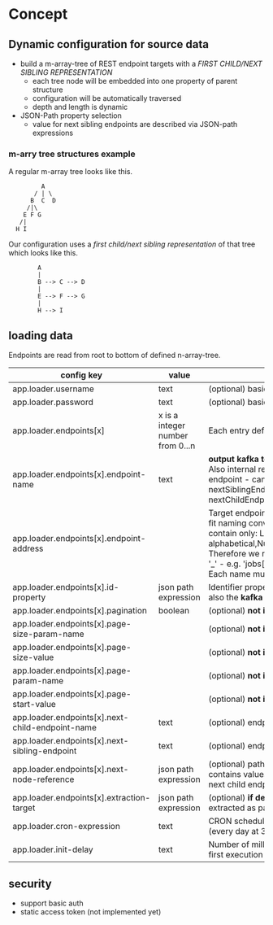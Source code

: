 # Concept
## Dynamic configuration for source data
* build a m-array-tree of REST endpoint targets with a *FIRST CHILD/NEXT SIBLING REPRESENTATION*
  * each tree node will be embedded into one property of parent structure
  * configuration will be automatically traversed
  * depth and length is dynamic
* JSON-Path property selection
  * value for next sibling endpoints are described via JSON-path expressions 

### m-arry tree structures example
A regular m-array tree looks like this. 
```angular2html
         A
       / | \
      B  C  D
     /|\  
    E F G 
   /|  
  H I
```
Our configuration uses a *first child/next sibling representation* of that tree which looks like this.
```angular2html
        A
        |
        B --> C --> D 
        |           
        E --> F --> G
        |      
        H --> I
```


## loading data
Endpoints are read from root to bottom of defined n-array-tree.

| config key                                       | value                            | description                                                                                                                                                                                                                                                                     |
|--------------------------------------------------|----------------------------------|---------------------------------------------------------------------------------------------------------------------------------------------------------------------------------------------------------------------------------------------------------------------------------|
| app.loader.username                              | text                             | (optional) basic auth username                                                                                                                                                                                                                                                  |                                                                                                                                                                                                                                                            
| app.loader.password                              | text                             | (optional) basic auth password                                                                                                                                                                                                                                                  |
| app.loader.endpoints[x]                          | x is a integer number from 0...n | Each entry defines one REST endpoint                                                                                                                                                                                                                                            |
| app.loader.endpoints[x].endpoint-name            | text                             | **output kafka topic name** <br> Also internal reference name for this endpoint - can be used at nextSiblingEndpointor or nextChildEndpointName                                                                                                                                 | 
| app.loader.endpoints[x].endpoint-address         |                                  | Target endpoint request url. parameter must fit naming convention: URL variables may contain only: Lowercase alphabetical,Numerical,Hyphen,Underscore. Therefore we replace other characters with '_'    - e.g. 'jobs[*].job_id' -> 'jobs____job_id'. Each name must be unique. |
| app.loader.endpoints[x].id-property              | json path expression             | Identifier property of endpoint result json - also the **kafka message key**                                                                                                                                                                                                    |
| app.loader.endpoints[x].pagination               | boolean                          | (optional)   **not implemented yet**                                                                                                                                                                                                                                            | 
| app.loader.endpoints[x].page-size-param-name     |                                  | (optional)   **not implemented yet**                                                                                                                                                                                                                                            |
| app.loader.endpoints[x].page-size-value          |                                  | (optional)   **not implemented yet**                                                                                                                                                                                                                                            |
| app.loader.endpoints[x].page-param-name          |                                  | (optional)   **not implemented yet**                                                                                                                                                                                                                                            |
| app.loader.endpoints[x].page-start-value         |                                  | (optional)   **not implemented yet**                                                                                                                                                                                                                                            |
| app.loader.endpoints[x].next-child-endpoint-name | text                             | (optional) endpoint name of a child node                                                                                                                                                                                                                                        |
| app.loader.endpoints[x].next-sibling-endpoint    | text                             | (optional) endpoint name of a sibling node                                                                                                                                                                                                                                      |
| app.loader.endpoints[x].next-node-reference      | json path expression             | (optional) path to the property which contains values to use as parameter for next child endpoint call.                                                                                                                                                                         |
| app.loader.endpoints[x].extraction-target        | json path expression             | (optional) **if defined** machted json will be extracted as payload to kaka topic                                                                                                                                                                                               |
| app.loader.cron-expression                       | text                             | CRON scheduler expression "2 3 * * *" (every day at 3:02)                                                                                                                                                                                                                       |
| app.loader.init-delay                            | text                             | Number of milliseconds to delay before the first execution                                                                                                                                                                                                                      |


## security
* support basic auth
* static access token (not implemented yet)